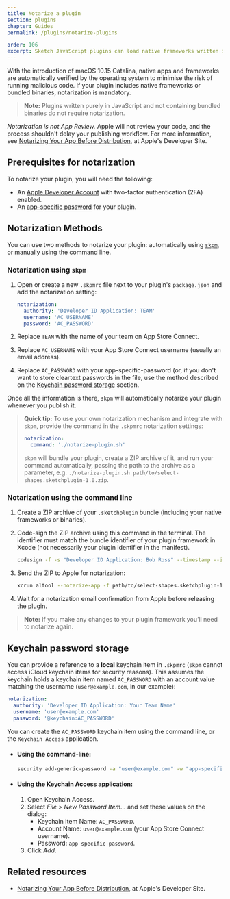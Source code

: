 ```yaml
---
title: Notarize a plugin
section: plugins
chapter: Guides
permalink: /plugins/notarize-plugins

order: 106
excerpt: Sketch JavaScript plugins can load native frameworks written in Objective-C, or use bundled binaries. For these plugins to work, they must be notarised by Apple to meet stricter security guidelines introduced with macOS 10.15 Catalina.
---
```


With the introduction of macOS 10.15 Catalina, native apps and frameworks are automatically verified by the operating system to minimise the risk of running malicious code. If your plugin includes native frameworks or bundled binaries, notarization is mandatory.

> **Note:** Plugins written purely in JavaScript and not containing bundled binaries do not require notarization.

_Notarization is not App Review._ Apple will not review your code, and the process shouldn't delay your publishing workflow. For more information, see [Notarizing Your App Before Distribution](https://developer.apple.com/documentation/xcode/notarizing_your_app_before_distribution), at Apple's Developer Site.

## Prerequisites for notarization

To notarize your plugin, you will need the following:

- An [Apple Developer Account](https://developer.apple.com) with two-factor authentication (2FA) enabled.
- An [app-specific password](https://support.apple.com/en-us/HT204397) for your plugin.


## Notarization Methods

You can use two methods to notarize your plugin: automatically using [`skpm`](https://github.com/skpm/skpm), or  manually using the command line.


### Notarization using `skpm`

1. Open or create a new `.skpmrc` file next to your plugin's `package.json` and add the notarization setting:

   ```yaml
   notarization:
     authority: 'Developer ID Application: TEAM'
     username: 'AC_USERNAME'
     password: 'AC_PASSWORD'
   ```

3. Replace `TEAM` with the name of your team on App Store Connect.
4. Replace `AC_USERNAME` with your App Store Connect username (usually an email address).
5. Replace `AC_PASSWORD` with your app-specific-password (or, if you don't want to store cleartext passwords in the file, use the method described on the [Keychain password storage](#keychain-password-storage) section.

Once all the information is there, `skpm` will automatically notarize your plugin whenever you publish it.

> **Quick tip:** To use your own notarization mechanism and integrate with `skpm`,
provide the command in the `.skpmrc` notarization settings:
>
> ```yaml
> notarization:
>   command: './notarize-plugin.sh'
> ```
> `skpm` will bundle your plugin, create a ZIP archive of it, and run your command automatically, passing the path to the archive as a parameter, e.g. `./notarize-plugin.sh path/to/select-shapes.sketchplugin-1.0.zip`.


### Notarization using the command line

1. Create a ZIP archive of your `.sketchplugin` bundle (including your native frameworks or binaries).
2. Code-sign the ZIP archive using this command in the terminal. The identifier must match the bundle identifier of your plugin framework in Xcode (not necessarily your plugin identifier in the manifest).

   ```bash
   codesign -f -s "Developer ID Application: Bob Ross" --timestamp --identifier "com.organization.PluginName" path/to/select-shapes.sketchplugin-1.0.zip
   ```

3. Send the ZIP to Apple for notarization:

   ```bash
   xcrun altool --notarize-app -f path/to/select-shapes.sketchplugin-1.0.zip --primary-bundle-id "com.example.sketch.plugin.select-shapes" -u "user@example.com" -p "app-specific-password"
   ```

4. Wait for a notarization email confirmation from Apple before releasing the plugin.

> **Note:** If you make any changes to your plugin framework you’ll need to notarize again.


## Keychain password storage

You can provide a reference to a **local** keychain item in `.skpmrc` (`skpm` cannot access iCloud keychain items for security reasons). This assumes the keychain holds a keychain item named `AC_PASSWORD` with an account value matching the username (`user@example.com`, in our example):

```yaml
notarization:
  authority: 'Developer ID Application: Your Team Name'
  username: 'user@example.com'
  password: '@keychain:AC_PASSWORD'
```

You can create the `AC_PASSWORD` keychain item using the command line, or the `Keychain Access` application.

- #### Using the command-line:

  ```bash
  security add-generic-password -a "user@example.com" -w "app-specific-password" -s "AC_PASSWORD"
  ```

- #### Using the Keychain Access application:

  1. Open Keychain Access.
  2. Select _File > New Password Item…_ and set these values on the dialog:
      - Keychain Item Name: `AC_PASSWORD`.
      - Account Name: `user@example.com` (your App Store Connect username).
      - Password: `app specific password`.
  3. Click _Add_.


## Related resources

- [Notarizing Your App Before Distribution](https://developer.apple.com/documentation/xcode/notarizing_your_app_before_distribution), at Apple's Developer Site.
